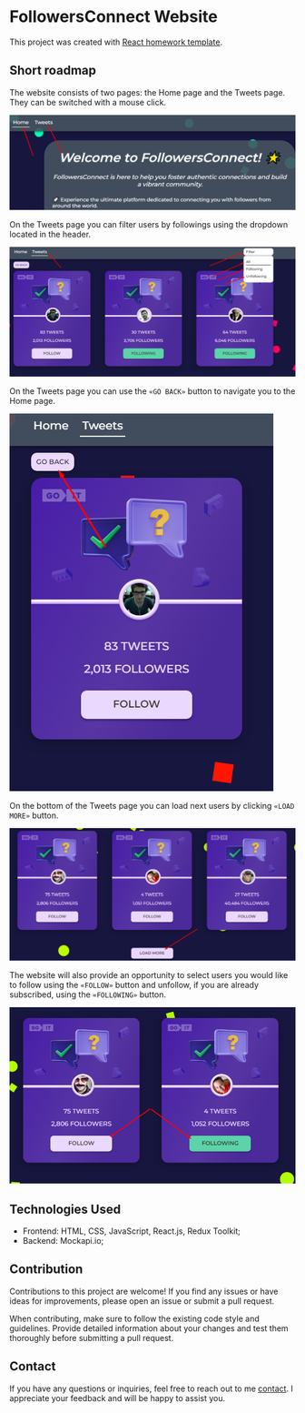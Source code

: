 # FollowersConnect Website

This project was created with
[React homework template](https://github.com/goitacademy/react-homework-template#readme).

## Short roadmap

The website consists of two pages: the Home page and the Tweets page. They can
be switched with a mouse click.

![Switching pages](./assets/screen1.png)

On the Tweets page you can filter users by followings using the dropdown located
in the header.

![Filter users](./assets/screen2.png)

On the Tweets page you can use the `«GO BACK»` button to navigate you to the
Home page.

![Go back button](./assets/screen3.png)

On the bottom of the Tweets page you can load next users by clicking
`«LOAD MORE»` button.

![Load more button](./assets/screen4.png)

The website will also provide an opportunity to select users you would like to
follow using the `«FOLLOW»` button and unfollow, if you are already subscribed,
using the `«FOLLOWING»` button.

![Load more button](./assets/screen5.png)

## Technologies Used

- Frontend: HTML, CSS, JavaScript, React.js, Redux Toolkit;
- Backend: Mockapi.io;

## Contribution

Contributions to this project are welcome! If you find any issues or have ideas
for improvements, please open an issue or submit a pull request.

When contributing, make sure to follow the existing code style and guidelines.
Provide detailed information about your changes and test them thoroughly before
submitting a pull request.

## Contact

If you have any questions or inquiries, feel free to reach out to me
[contact](https://t.me/romabortnik). I appreciate your feedback and will be
happy to assist you.
